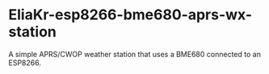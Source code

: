# EliaKr-esp8266-bme680-aprs-wx-station
A simple APRS/CWOP weather station that uses a BME680 connected to an ESP8266.
